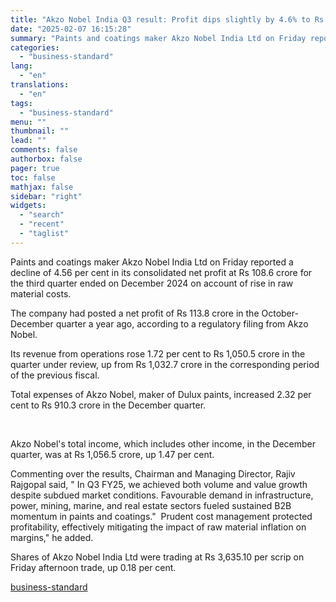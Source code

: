 ```yaml
---
title: "Akzo Nobel India Q3 result: Profit dips slightly by 4.6% to Rs 108.6 crore"
date: "2025-02-07 16:15:28"
summary: "Paints and coatings maker Akzo Nobel India Ltd on Friday reported a decline of 4.56 per cent in its consolidated net profit at Rs 108.6 crore for the third quarter ended on December 2024 on account of rise in raw material costs. The company had posted a net profit of..."
categories:
  - "business-standard"
lang:
  - "en"
translations:
  - "en"
tags:
  - "business-standard"
menu: ""
thumbnail: ""
lead: ""
comments: false
authorbox: false
pager: true
toc: false
mathjax: false
sidebar: "right"
widgets:
  - "search"
  - "recent"
  - "taglist"
---
```


Paints and coatings maker Akzo Nobel India Ltd on Friday reported a decline of 4.56 per cent in its consolidated net profit at Rs 108.6 crore for the third quarter ended on December 2024 on account of rise in raw material costs.

The company had posted a net profit of Rs 113.8 crore in the October-December quarter a year ago, according to a regulatory filing from Akzo Nobel.

Its revenue from operations rose 1.72 per cent to Rs 1,050.5 crore in the quarter under review, up from Rs 1,032.7 crore in the corresponding period of the previous fiscal.

Total expenses of Akzo Nobel, maker of Dulux paints, increased 2.32 per cent to Rs 910.3 crore in the December quarter.

 

Akzo Nobel's total income, which includes other income, in the December quarter, was at Rs 1,056.5 crore, up 1.47 per cent.

Commenting over the results, Chairman and Managing Director, Rajiv Rajgopal said, " In Q3 FY25, we achieved both volume and value growth despite subdued market conditions. Favourable demand in infrastructure, power, mining, marine, and real estate sectors fueled sustained B2B momentum in paints and coatings." 
Prudent cost management protected profitability, effectively mitigating the impact of raw material inflation on margins," he added.

Shares of Akzo Nobel India Ltd were trading at Rs 3,635.10 per scrip on Friday afternoon trade, up 0.18 per cent.

[business-standard](https://www.business-standard.com/companies/results/akzo-nobel-india-q3-result-profit-dips-slightly-by-4-6-to-rs-108-6-crore-125020700751_1.html)
